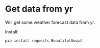 # Get data from yr

Will get some weather forecast data from yr.

Install:

```bash
pip install requests BeautifulSoup4
```


